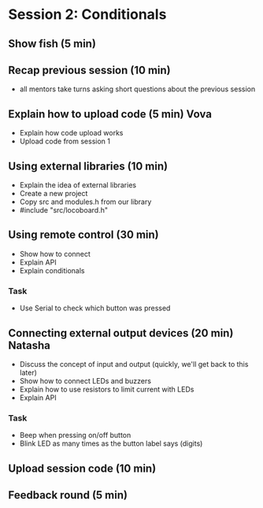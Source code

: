# Session 2: Conditionals

## Show fish (5 min)

## Recap previous session (10 min)

- all mentors take turns asking short questions about the previous session

## Explain how to upload code (5 min) **Vova**

- Explain how code upload works
- Upload code from session 1

## Using external libraries (10 min)

- Explain the idea of external libraries
- Create a new project
- Copy src and modules.h from our library
- \#include "src/locoboard.h"

## Using remote control (30 min)

- Show how to connect
- Explain API
- Explain conditionals

### Task

- Use Serial to check which button was pressed

## Connecting external output devices (20 min) **Natasha**

- Discuss the concept of input and output (quickly, we'll get back to this later)
- Show how to connect LEDs and buzzers
- Explain how to use resistors to limit current with LEDs
- Explain API

### Task

- Beep when pressing on/off button
- Blink LED as many times as the button label says (digits) 

## Upload session code (10 min)

## Feedback round (5 min)